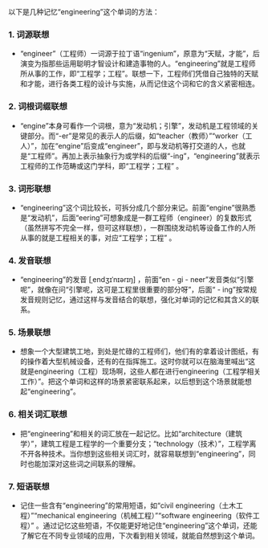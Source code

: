 以下是几种记忆“engineering”这个单词的方法：

### 1. 词源联想
 - “engineer”（工程师）一词源于拉丁语“ingenium”，原意为“天赋，才能”，后演变为指那些运用聪明才智设计和建造事物的人。“engineering”就是工程师所从事的工作，即“工程学；工程”。联想一下，工程师们凭借自己独特的天赋和才能，进行各类工程的设计与实施，从而记住这个词和它的含义紧密相连。

### 2. 词根词缀联想
 - “engine”本身可看作一个词根，意为“发动机；引擎”，发动机是工程领域的关键部分。而“-er”是常见的表示人的后缀，如“teacher（教师）”“worker（工人）”，加在“engine”后变成“engineer”，即与发动机等打交道的人，也就是“工程师”。再加上表示抽象行为或学科的后缀“-ing”，“engineering”就表示工程师的工作范畴或这门学科，即“工程学；工程” 。

### 3. 词形联想
 - “engineering”这个词比较长，可拆分成几个部分来记。前面“engine”很熟悉是“发动机”，后面“eering”可想象成是一群工程师（engineer）的复数形式（虽然拼写不完全一样，但可这样联想），一群围绕发动机等设备工作的人所从事的就是工程相关的事，对应“工程学；工程” 。

### 4. 发音联想
 - “engineering”的发音 [ˌendʒɪˈnɪərɪŋ] ，前面“en - gi - neer”发音类似“引擎呢”，就像在问“引擎呢，这可是工程里很重要的部分呀”，后面“ - ing”按常规发音规则记忆，通过这样与发音结合的联想，强化对单词的记忆和其含义的联系。

### 5. 场景联想
 - 想象一个大型建筑工地，到处是忙碌的工程师们，他们有的拿着设计图纸，有的操作着大型机械设备，还有的在指挥施工。这时你就可以在脑海里喊出“这就是engineering（工程）现场啊，这些人都在进行engineering（工程学相关工作）”。把这个单词和这样的场景紧密联系起来，以后想到这个场景就能想起“engineering”。

### 6. 相关词汇联想
 - 把“engineering”和相关的词汇放在一起记忆。比如“architecture（建筑学）”，建筑工程是工程学的一个重要分支；“technology（技术）”，工程学离不开各种技术。当你想到这些相关词汇时，就容易联想到“engineering”，同时也能加深对这些词之间联系的理解。

### 7. 短语联想
 - 记住一些含有“engineering”的常用短语，如“civil engineering（土木工程）”“mechanical engineering（机械工程）”“software engineering（软件工程）” 。通过记忆这些短语，不仅能更好地记住“engineering”这个单词，还能了解它在不同专业领域的应用，下次看到相关领域，就能自然想到这个单词。 
